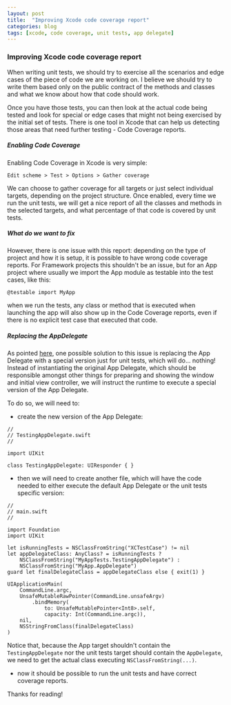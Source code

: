 ```yaml
---
layout: post
title:  "Improving Xcode code coverage report"
categories: blog
tags: [xcode, code coverage, unit tests, app delegate]
---
```

### Improving Xcode code coverage report
When writing unit tests, we should try to exercise all the scenarios and edge cases of the piece of code we are working on. I believe we should try to write them based only on the public contract of the methods and classes and what we know about how that code should work.

Once you have those tests, you can then look at the actual code being tested and look for special or edge cases that might not being exercised by the initial set of tests. There is one tool in Xcode that can help us detecting those areas that need further testing - Code Coverage reports.

##### Enabling Code Coverage
Enabling Code Coverage in Xcode is very simple:

```Edit scheme > Test > Options > Gather coverage```

We can choose to gather coverage for all targets or just select individual targets, depending on the project structure. Once enabled, every time we run the unit tests, we will get a nice report of all the classes and methods in the selected targets, and what percentage of that code is covered by unit tests.

##### What do we want to fix

However, there is one issue with this report: depending on the type of project and how it is setup, it is possible to have wrong code coverage reports. For Framework projects this shouldn't be an issue, but for an App project where usually we import the App module as testable into the test cases, like this:

```@testable import MyApp```

when we run the tests, any class or method that is executed when launching the app will also show up in the Code Coverage reports, even if there is no explicit test case that executed that code.

##### Replacing the AppDelegate

As pointed [here](http://cleanswifter.com/broken-code-coverage-xcode-fix/), one possible solution to this issue is replacing the App Delegate with a special version just for unit tests, which will do... nothing! Instead of instantiating the original App Delegate, which should be responsible amongst other things for preparing and showing the window and initial view controller, we will instruct the runtime to execute a special version of the App Delegate.

To do so, we will need to:

- create the new version of the App Delegate:

```
//
// TestingAppDelegate.swift
//

import UIKit

class TestingAppDelegate: UIResponder { }
```

- then we will need to create another file, which will have the code needed to either execute the default App Delegate or the unit tests specific version:

```
//
// main.swift
//

import Foundation
import UIKit

let isRunningTests = NSClassFromString("XCTestCase") != nil
let appDelegateClass: AnyClass? = isRunningTests ?
    NSClassFromString("MyAppTests.TestingAppDelegate") :
    NSClassFromString("MyApp.AppDelegate")
guard let finalDelegateClass = appDelegateClass else { exit(1) }

UIApplicationMain(
    CommandLine.argc,
    UnsafeMutableRawPointer(CommandLine.unsafeArgv)
        .bindMemory(
            to: UnsafeMutablePointer<Int8>.self,
            capacity: Int(CommandLine.argc)),
    nil,
    NSStringFromClass(finalDelegateClass)
)
```

Notice that, because the App target shouldn't contain the `TestingAppDelegate` nor the unit tests target should contain the `AppDelegate`, we need to get the actual class executing `NSClassFromString(...)`.

- now it should be possible to run the unit tests and have correct coverage reports.

Thanks for reading!

